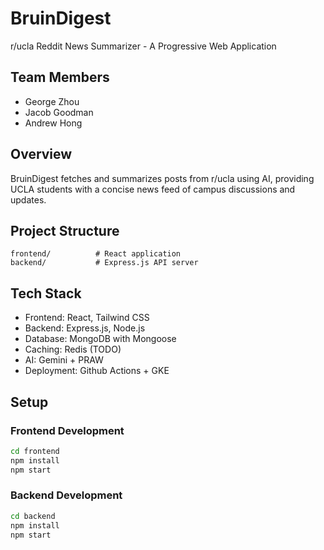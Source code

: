 # BruinDigest

r/ucla Reddit News Summarizer - A Progressive Web Application

## Team Members
- George Zhou
- Jacob Goodman
- Andrew Hong  

## Overview
BruinDigest fetches and summarizes posts from r/ucla using AI, providing UCLA students with a concise news feed of campus discussions and updates.

## Project Structure
```
frontend/          # React application
backend/           # Express.js API server  
```

## Tech Stack
- Frontend: React, Tailwind CSS
- Backend: Express.js, Node.js
- Database: MongoDB with Mongoose 
- Caching: Redis (TODO)
- AI: Gemini + PRAW
- Deployment: Github Actions + GKE

## Setup

### Frontend Development
```bash
cd frontend
npm install
npm start
```

### Backend Development
```bash
cd backend
npm install
npm start
```

